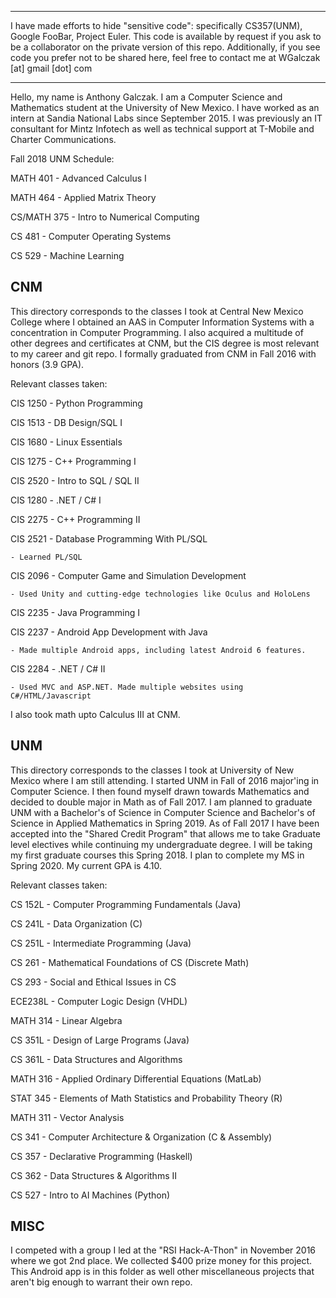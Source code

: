 ----------------------------------------------------------------------------------------------------

I have made efforts to hide "sensitive code": specifically CS357(UNM), Google FooBar, Project Euler. This code is available by request if you ask to be a collaborator on the private version of this repo. Additionally, if you see code you prefer not to be shared here, feel free to contact me at WGalczak [at] gmail [dot] com

----------------------------------------------------------------------------------------------------

Hello, my name is Anthony Galczak. I am a Computer Science and Mathematics student at the University of New Mexico. I have worked as an intern at Sandia National Labs since September 2015. I was previously an IT consultant for Mintz Infotech as well as technical support at T-Mobile and Charter Communications.

Fall 2018 UNM Schedule:

MATH 401 - Advanced Calculus I

MATH 464 - Applied Matrix Theory

CS/MATH 375 - Intro to Numerical Computing

CS 481 - Computer Operating Systems

CS 529 - Machine Learning


## CNM ##
This directory corresponds to the classes I took at Central New Mexico College where I obtained an AAS in Computer Information Systems with a concentration in Computer Programming. I also acquired a multitude of other degrees and certificates at CNM, but the CIS degree is most relevant to my career and git repo. I formally graduated from CNM in Fall 2016 with honors (3.9 GPA).

Relevant classes taken:

CIS 1250 - Python Programming

CIS 1513 - DB Design/SQL I

CIS 1680 - Linux Essentials

CIS 1275 - C++ Programming I

CIS 2520 - Intro to SQL / SQL II

CIS 1280 - .NET / C# I

CIS 2275 - C++ Programming II

CIS 2521 - Database Programming With PL/SQL

	- Learned PL/SQL
        
CIS 2096 - Computer Game and Simulation Development

	- Used Unity and cutting-edge technologies like Oculus and HoloLens
        
CIS 2235 - Java Programming I

CIS 2237 - Android App Development with Java

	- Made multiple Android apps, including latest Android 6 features.
        
CIS 2284 - .NET / C# II

	- Used MVC and ASP.NET. Made multiple websites using C#/HTML/Javascript
        

I also took math upto Calculus III at CNM.


## UNM ##
This directory corresponds to the classes I took at University of New Mexico where I am still attending. I started UNM in Fall of 2016 major'ing in Computer Science. I then found myself drawn towards Mathematics and decided to double major in Math as of Fall 2017. I am planned to graduate UNM with a Bachelor's of Science in Computer Science and Bachelor's of Science in Applied Mathematics in Spring 2019. As of Fall 2017 I have been accepted into the "Shared Credit Program" that allows me to take Graduate level electives while continuing my undergraduate degree. I will be taking my first graduate courses this Spring 2018. I plan to complete my MS in Spring 2020. My current GPA is 4.10.

Relevant classes taken:

CS 152L - Computer Programming Fundamentals (Java)

CS 241L - Data Organization (C)

CS 251L - Intermediate Programming (Java)

CS 261 - Mathematical Foundations of CS (Discrete Math)

CS 293 - Social and Ethical Issues in CS

ECE238L - Computer Logic Design (VHDL)

MATH 314 - Linear Algebra

CS 351L - Design of Large Programs (Java)

CS 361L - Data Structures and Algorithms

MATH 316 - Applied Ordinary Differential Equations (MatLab)

STAT 345 - Elements of Math Statistics and Probability Theory (R)

MATH 311 - Vector Analysis

CS 341 - Computer Architecture & Organization (C & Assembly)

CS 357 - Declarative Programming (Haskell)

CS 362 - Data Structures & Algorithms II

CS 527 - Intro to AI Machines (Python)


## MISC ##
I competed with a group I led at the "RSI Hack-A-Thon" in November 2016 where we got 2nd place. We collected $400 prize money for this project. This Android app is in this folder as well other miscellaneous projects that aren't big enough to warrant their own repo.

